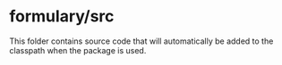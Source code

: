 # formulary/src

This folder contains source code that will automatically be added to the classpath when
the package is used.
